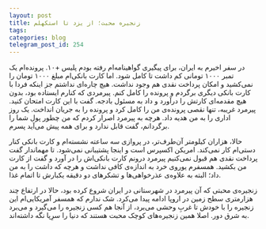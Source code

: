 ```yaml
---
layout: post
title: زنجیره محبت؛ از یزد تا استکهلم
tags: 
categories: blog
telegram_post_id: 254
---
```

در سفر اخیرم به ایران، برای پیگیری گواهینامه‌ام رفته بودم پلیس +۱۰. پرونده‌ام یک تمبر ۱۰۰۰ تومانی کم داشت تا کامل شود. اما کارت بانکی‌ام مبلغ ۱۰۰۰ تومان را نمی‌کشید و امکان پرداخت نقدی هم وجود نداشت.
هیچ چاره‌ای نداشتم جز اینکه فردا با کارت بانکی دیگری برگردم و پرونده را کامل کنم. پیرمردی که کنارم ایستاده بود، بدون هیچ مقدمه‌ای کارتش را درآورد و داد به مسئول بادجه. گفت با این کارت امتحان کنید. پیرمرد غریبه، تنها نقصی پرونده‌ی من را کامل کرد و پرونده را به جریان انداخت. یک روز اداری را به من هدیه داد. هرچه به پیرمرد اصرار کردم که من چطور پول شما را برگردانم، گفت قابل ندارد و برای همه پیش می‌آید پسرم.

حالا، هزاران کیلومتر آن‌طرف‌تر، در پروازی سه ساعته نشسته‌ام و کارت بانکی کنار دستی‌ام کار نمی‌کند. امریکن اکسپرس است و اینجا پشتیبانی نمی‌شود. تا مهماندار گفت پرداخت نقدی هم قبول نمی‌کنیم پیرمرد درونم کارت بانکی‌اش را در آورد و گفت از کارت من بکشید. همسفرم یوروی خرد به اندازه‌ی کافی نداشت و هرچه که داشت را به من داد؛ البته به علاوه‌ی عذرخواهی‌ها و تشکرهای دو دقیقه یکبارش تا اتمام غذا.

زنجیره‌ی محبتی که آن پیرمرد در شهرستانی در ایران شروع کرده بود، حالا در ارتفاع چند هزارمتری سطح زمین در اروپا ادامه پیدا می‌کرد. شک ندارم که همسفر آمریکایی‌ام این زنجیره را با خودش تا غربِ وحشی می‌برد، از آنجا هم کسی زنجیره را می‌گیرد و می‌برد به شرق دور. اصلا همین زنجیره‌های کوچک محبت هستند که دنیا را سرِپا نگه‌ داشته‌اند.

